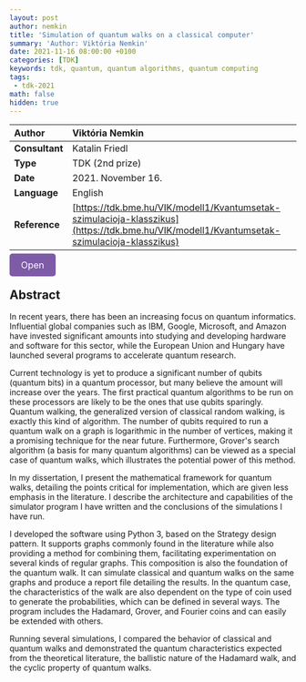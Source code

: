 ```yaml
---
layout: post
author: nemkin
title: 'Simulation of quantum walks on a classical computer'
summary: 'Author: Viktória Nemkin'
date: 2021-11-16 08:00:00 +0100
categories: [TDK]
keywords: tdk, quantum, quantum algorithms, quantum computing
tags:
 - tdk-2021
math: false
hidden: true
---
```


| **Author** | Viktória Nemkin |
| :- | :- |
| **Consultant** | Katalin Friedl |
| **Type** | TDK (2nd prize) |
| **Date** | 2021. November 16. |
| **Language** | English |
| **Reference** | [https://tdk.bme.hu/VIK/modell1/Kvantumsetak-szimulacioja-klasszikus](https://tdk.bme.hu/VIK/modell1/Kvantumsetak-szimulacioja-klasszikus) |

<a
  href="https://quszit.github.io/thesises/viktoria-nemkin-2021-11-16-tdk-simulation-of-quantum-walks-on-a-classical-computer.pdf"
  style="
    background-color: #7D5BA6;
    padding: 10px 20px;
    border: none;
    border-radius: 5px;
    outline: none;
    color: white;
    font-size: 16px;
    text-decoration: none;
    cursor: pointer;
    transition: background-color 0.3s ease;"
    onmouseover="this.style.backgroundColor='#6D4A94'"
    onmouseout="this.style.backgroundColor='#7D5BA6'"
    onmousedown="this.style.backgroundColor='#5C3A82'"
    onmouseup="this.style.backgroundColor='#7D5BA6'"
    >Open</a>

## Abstract

In recent years, there has been an increasing focus on quantum informatics. Influential global companies such as IBM, Google, Microsoft, and Amazon have invested significant amounts into studying and developing hardware and software for this sector, while the European Union and Hungary have launched several programs to accelerate quantum research.

Current technology is yet to produce a significant number of qubits (quantum bits) in a quantum processor, but many believe the amount will increase over the years. The first practical quantum algorithms to be run on these processors are likely to be the ones that use qubits sparingly. Quantum walking, the generalized version of classical random walking, is exactly this kind of algorithm. The number of qubits required to run a quantum walk on a graph is logarithmic in the number of vertices, making it a promising technique for the near future. Furthermore, Grover's search algorithm (a basis for many quantum algorithms) can be viewed as a special case of quantum walks, which illustrates the potential power of this method.

In my dissertation, I present the mathematical framework for quantum walks, detailing the points critical for implementation, which are given less emphasis in the literature. I describe the architecture and capabilities of the simulator program I have written and the conclusions of the simulations I have run.

I developed the software using Python 3, based on the Strategy design pattern. It supports graphs commonly found in the literature while also providing a method for combining them, facilitating experimentation on several kinds of regular graphs. This composition is also the foundation of the quantum walk. It can simulate classical and quantum walks on the same graphs and produce a report file detailing the results. In the quantum case, the characteristics of the walk are also dependent on the type of coin used to generate the probabilities, which can be defined in several ways. The program includes the Hadamard, Grover, and Fourier coins and can easily be extended with others.

Running several simulations, I compared the behavior of classical and quantum walks and demonstrated the quantum characteristics expected from the theoretical literature, the ballistic nature of the Hadamard walk, and the cyclic property of quantum walks.
